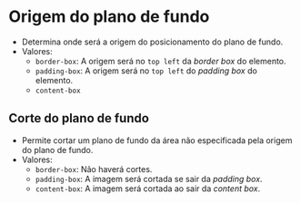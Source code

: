 # Origem do plano de fundo

- Determina onde será a origem do posicionamento do plano de fundo.
- Valores:
  - `border-box`: A origem será no `top left` da *border box* do elemento.
  - `padding-box`: A origem será no `top left` do *padding box* do elemento. 
  - `content-box`

## Corte do plano de fundo

- Permite cortar um plano de fundo da área não especificada pela origem do plano de fundo.
- Valores:
  - `border-box`: Não haverá cortes.
  - `padding-box`: A imagem será cortada se sair da *padding box*.
  - `content-box`: A imagem será cortada ao sair da *content box*.
